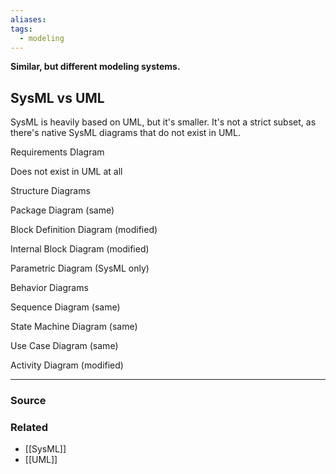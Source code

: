 ```yaml
---
aliases: 
tags:
  - modeling
---
```

**Similar, but different modeling systems.**

## SysML vs UML

SysML is heavily based on UML, but it's smaller. It's not a strict subset, as there's native SysML diagrams that do not exist in UML.

Requirements DIagram

Does not exist in UML at all

Structure Diagrams

Package Diagram (same)

Block Definition Diagram (modified)

Internal Block Diagram (modified)

Parametric Diagram (SysML only)

Behavior Diagrams

Sequence Diagram (same)

State Machine Diagram (same)

Use Case Diagram (same)

Activity Diagram (modified)

---

### Source


### Related
- [[SysML]] 
- [[UML]]